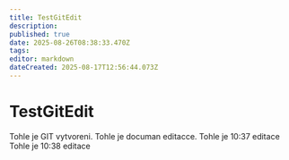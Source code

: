```yaml
---
title: TestGitEdit
description: 
published: true
date: 2025-08-26T08:38:33.470Z
tags: 
editor: markdown
dateCreated: 2025-08-17T12:56:44.073Z
---
```


# TestGitEdit
Tohle je GIT vytvoreni.
Tohle je documan editacce.
Tohle je 10:37 editace
Tohle je 10:38 editace
